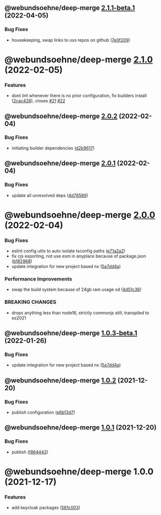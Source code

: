 ## @webundsoehne/deep-merge [2.1.1-beta.1](https://gitlab.tailored-apps.com/bdsm/nx-skeleton/compare/@webundsoehne/deep-merge@2.1.0...@webundsoehne/deep-merge@2.1.1-beta.1) (2022-04-05)

### Bug Fixes

- housekeeping, swap links to oss repos on github ([7e0f209](https://gitlab.tailored-apps.com/bdsm/nx-skeleton/commit/7e0f2093cf8c9afddd3d2f9228ec81896eb2d5e6))

# @webundsoehne/deep-merge [2.1.0](https://github.com/tailoredmedia/backend-nx-skeleton/compare/@webundsoehne/deep-merge@2.0.2...@webundsoehne/deep-merge@2.1.0) (2022-02-05)

### Features

- dont lint whenever there is no prior configuration, fix builders install ([2cac426](https://github.com/tailoredmedia/backend-nx-skeleton/commit/2cac4262018cbad0ae0bb172275fcbe31b981fae)), closes [#21](https://github.com/tailoredmedia/backend-nx-skeleton/issues/21) [#22](https://github.com/tailoredmedia/backend-nx-skeleton/issues/22)

## @webundsoehne/deep-merge [2.0.2](https://github.com/tailoredmedia/backend-nx-skeleton/compare/@webundsoehne/deep-merge@2.0.1...@webundsoehne/deep-merge@2.0.2) (2022-02-04)

### Bug Fixes

- initiating builder dependencies ([d2b9617](https://github.com/tailoredmedia/backend-nx-skeleton/commit/d2b961712580fbed82de82058976dfd58b841457))

## @webundsoehne/deep-merge [2.0.1](https://github.com/tailoredmedia/backend-nx-skeleton/compare/@webundsoehne/deep-merge@2.0.0...@webundsoehne/deep-merge@2.0.1) (2022-02-04)

### Bug Fixes

- update all unresolved deps ([4d78589](https://github.com/tailoredmedia/backend-nx-skeleton/commit/4d7858994fae5835df5fb44f89e8b0dd1afc6bdb))

# @webundsoehne/deep-merge [2.0.0](https://github.com/tailoredmedia/backend-nx-skeleton/compare/@webundsoehne/deep-merge@1.0.2...@webundsoehne/deep-merge@2.0.0) (2022-02-04)

### Bug Fixes

- eslint config utils to auto isolate tsconfig paths ([e71a2a2](https://github.com/tailoredmedia/backend-nx-skeleton/commit/e71a2a29cd05677bf635ab580842bf4e57aeac21))
- fix cjs exporting, not use esm in anyplace because of package.json ([b182968](https://github.com/tailoredmedia/backend-nx-skeleton/commit/b182968fc9ec27c8f3e985b9b6fe011da8c0d64b))
- update integration for new project based nx ([5a7dd4a](https://github.com/tailoredmedia/backend-nx-skeleton/commit/5a7dd4a938b2755c2c209c55581a6b7eced41ab5))

### Performance Improvements

- swap the build system because of 24gb ram usage xd ([4d51c36](https://github.com/tailoredmedia/backend-nx-skeleton/commit/4d51c36c266ae64c82c4387190a72077d8a0976c))

### BREAKING CHANGES

- drops anything less than node16, strictly commonjs still, transpiled to es2021

## @webundsoehne/deep-merge [1.0.3-beta.1](https://github.com/tailoredmedia/backend-nx-skeleton/compare/@webundsoehne/deep-merge@1.0.2...@webundsoehne/deep-merge@1.0.3-beta.1) (2022-01-26)

### Bug Fixes

- update integration for new project based nx ([5a7dd4a](https://github.com/tailoredmedia/backend-nx-skeleton/commit/5a7dd4a938b2755c2c209c55581a6b7eced41ab5))

## @webundsoehne/deep-merge [1.0.2](https://github.com/tailoredmedia/backend-nx-skeleton/compare/@webundsoehne/deep-merge@1.0.1...@webundsoehne/deep-merge@1.0.2) (2021-12-20)

### Bug Fixes

- publish configuration ([e6b13d7](https://github.com/tailoredmedia/backend-nx-skeleton/commit/e6b13d7cc0e8be02d3246c72c341d37fec7161db))

## @webundsoehne/deep-merge [1.0.1](https://github.com/tailoredmedia/backend-nx-skeleton/compare/@webundsoehne/deep-merge@1.0.0...@webundsoehne/deep-merge@1.0.1) (2021-12-20)

### Bug Fixes

- publish ([f864442](https://github.com/tailoredmedia/backend-nx-skeleton/commit/f8644426a27f569b382d640e57d7c3bc9d518536))

# @webundsoehne/deep-merge 1.0.0 (2021-12-17)

### Features

- add keycloak packages ([581c003](https://github.com/tailoredmedia/backend-nx-skeleton/commit/581c0037f2367c366e92360ce15a4867fd078907))
